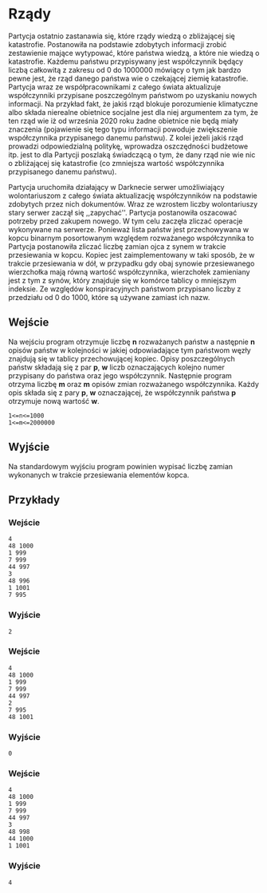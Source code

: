 # Rządy

Partycja ostatnio zastanawia się, które rządy wiedzą o zbliżającej się katastrofie. Postanowiła na podstawie zdobytych informacji zrobić zestawienie mające wytypować, które państwa wiedzą, a które nie wiedzą o katastrofie. Każdemu państwu przypisywany jest współczynnik będący liczbą całkowitą z zakresu od 0 do 1000000 mówiący o tym jak bardzo pewne jest, że rząd danego państwa wie o czekającej ziemię katastrofie. Partycja wraz ze współpracownikami z całego świata aktualizuje współczynniki przypisane poszczególnym państwom po uzyskaniu nowych informacji. Na przykład fakt, że jakiś rząd blokuje porozumienie klimatyczne albo składa nierealne obietnice socjalne jest dla niej argumentem za tym, że ten rząd wie iż od września 2020 roku żadne obietnice nie będą miały znaczenia (pojawienie się tego typu informacji powoduje zwiększenie współczynnika przypisanego danemu państwu). Z kolei jeżeli jakiś rząd prowadzi odpowiedzialną politykę, wprowadza oszczędności budżetowe itp. jest to dla Partycji poszlaką świadczącą o tym, że dany rząd nie wie nic o zbliżającej się katastrofie (co zmniejsza wartość współczynnika przypisanego danemu państwu).

Partycja uruchomiła działający w Darknecie serwer umożliwiający wolontariuszom z całego świata aktualizację współczynników na podstawie zdobytych przez nich dokumentów. Wraz ze wzrostem liczby wolontariuszy stary serwer zaczął się ,,zapychać''. Partycja postanowiła oszacować potrzeby przed zakupem nowego. W tym celu zaczęła zliczać operacje wykonywane na serwerze. Ponieważ lista państw jest przechowywana w kopcu binarnym posortowanym względem rozważanego współczynnika to Partycja postanowiła zliczać liczbę zamian ojca z synem w trakcie przesiewania w kopcu. Kopiec jest zaimplementowany w taki sposób, że w trakcie przesiewania w dół, w przypadku gdy obaj synowie przesiewanego wierzchołka mają równą wartość współczynnika, wierzchołek zamieniany jest z tym z synów, który znajduje się w komórce tablicy o mniejszym indeksie. Ze względów konspiracyjnych państwom przypisano liczby z przedziału od 0 do 1000, które są używane zamiast ich nazw.

## Wejście

Na wejściu program otrzymuje liczbę **n** rozważanych państw a następnie **n** opisów państw w kolejności w jakiej odpowiadające tym państwom węzły znajdują się w tablicy przechowującej kopiec. Opisy poszczególnych państw składają się z par **p**, **w** liczb oznaczających kolejno numer przypisany do państwa oraz jego współczynnik. Następnie program otrzyma liczbę **m** oraz **m** opisów zmian rozważanego współczynnika. Każdy opis składa się z pary **p**, **w** oznaczającej, że współczynnik państwa **p** otrzymuje nową wartość **w**.
```
1<=n<=1000
1<=m<=2000000
```

## Wyjście

Na standardowym wyjściu program powinien wypisać liczbę zamian wykonanych w trakcie przesiewania elementów kopca.

## Przykłady

### Wejście
```
4
48 1000
1 999
7 999
44 997
3
48 996
1 1001
7 995
```

### Wyjście
```
2
```

### Wejście
```
4
48 1000
1 999
7 999
44 997
2
7 995
48 1001
```

### Wyjście
```
0
```

### Wejście
```
4
48 1000
1 999
7 999
44 997
3
48 998
44 1000
1 1001
```

### Wyjście
```
4
```